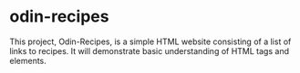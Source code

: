 # odin-recipes
This project, Odin-Recipes, is a simple HTML website consisting of a list of links to recipes.
It will demonstrate basic understanding of HTML tags and elements.
